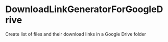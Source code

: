 # DownloadLinkGeneratorForGoogleDrive
Create list of files and their download links in a Google Drive folder

